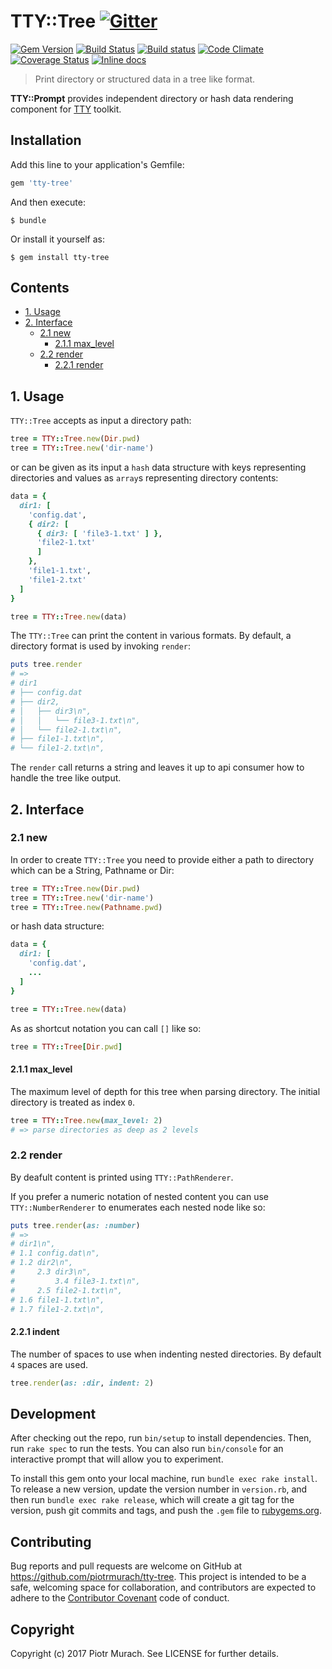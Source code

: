 # TTY::Tree [![Gitter](https://badges.gitter.im/Join%20Chat.svg)][gitter]

[![Gem Version](https://badge.fury.io/rb/tty-tree.svg)][gem]
[![Build Status](https://secure.travis-ci.org/piotrmurach/tty-tree.svg?branch=master)][travis]
[![Build status](https://ci.appveyor.com/api/projects/status/q3s4gagj8xnospw4?svg=true)][appveyor]
[![Code Climate](https://codeclimate.com/github/piotrmurach/tty-tree/badges/gpa.svg)][codeclimate]
[![Coverage Status](https://coveralls.io/repos/github/piotrmurach/tty-tree/badge.svg)][coverage]
[![Inline docs](http://inch-ci.org/github/piotrmurach/tty-tree.svg?branch=master)][inchpages]

[gitter]: https://gitter.im/piotrmurach/tty
[gem]: http://badge.fury.io/rb/tty-tree
[travis]: http://travis-ci.org/piotrmurach/tty-tree
[appveyor]: https://ci.appveyor.com/project/piotrmurach/tty-tree
[codeclimate]: https://codeclimate.com/github/piotrmurach/tty-tree
[coverage]: https://coveralls.io/github/piotrmurach/tty-tree
[inchpages]: http://inch-ci.org/github/piotrmurach/tty-tree

> Print directory or structured data in a tree like format.

**TTY::Prompt** provides independent directory or hash data rendering component for [TTY](https://github.com/piotrmurach/tty) toolkit.

## Installation

Add this line to your application's Gemfile:

```ruby
gem 'tty-tree'
```

And then execute:

    $ bundle

Or install it yourself as:

    $ gem install tty-tree

## Contents

* [1. Usage](#1-usage)
* [2. Interface](#2-interface)
  * [2.1 new](#21-new)
    * [2.1.1 max_level](#211-max_level)
  * [2.2 render](#22-render)
    * [2.2.1 render](#221-render)

## 1. Usage

`TTY::Tree` accepts as input a directory path:

```ruby
tree = TTY::Tree.new(Dir.pwd)
tree = TTY::Tree.new('dir-name')
```

or can be given as its input a `hash` data structure with keys representing directories and values as `array`s representing directory contents:

```ruby
data = {
  dir1: [
    'config.dat',
    { dir2: [
      { dir3: [ 'file3-1.txt' ] },
      'file2-1.txt'
      ]
    },
    'file1-1.txt',
    'file1-2.txt'
  ]
}

tree = TTY::Tree.new(data)
```

The `TTY::Tree` can print the content in various formats. By default, a directory format is used by invoking `render`:

```ruby
puts tree.render
# =>
# dir1
# ├── config.dat
# ├── dir2,
# │   ├── dir3\n",
# │   │   └── file3-1.txt\n",
# │   └── file2-1.txt\n",
# ├── file1-1.txt\n",
# └── file1-2.txt\n",
```

The `render` call returns a string and leaves it up to api consumer how to handle the tree like output.

## 2. Interface

### 2.1 new

In order to create `TTY::Tree` you need to provide either a path to directory which can be a String, Pathname or Dir:

```ruby
tree = TTY::Tree.new(Dir.pwd)
tree = TTY::Tree.new('dir-name')
tree = TTY::Tree.new(Pathname.pwd)
```

or hash data structure:

```ruby
data = {
  dir1: [
    'config.dat',
    ...
  ]
}

tree = TTY::Tree.new(data)
```

As as shortcut notation you can call `[]` like so:

```ruby
tree = TTY::Tree[Dir.pwd]
```

#### 2.1.1 max_level

The maximum level of depth for this tree when parsing directory. The initial directory is treated as index `0`.

```ruby
tree = TTY::Tree.new(max_level: 2)
# => parse directories as deep as 2 levels
```

### 2.2 render

By deafult content is printed using `TTY::PathRenderer`.

If you prefer a numeric notation of nested content you can use `TTY::NumberRenderer` to enumerates each nested node like so:

```ruby
puts tree.render(as: :number)
# =>
# dir1\n",
# 1.1 config.dat\n",
# 1.2 dir2\n",
#     2.3 dir3\n",
#         3.4 file3-1.txt\n",
#     2.5 file2-1.txt\n",
# 1.6 file1-1.txt\n",
# 1.7 file1-2.txt\n",
```

#### 2.2.1 indent

The number of spaces to use when indenting nested directories. By default `4` spaces are used.

```ruby
tree.render(as: :dir, indent: 2)
```

## Development

After checking out the repo, run `bin/setup` to install dependencies. Then, run `rake spec` to run the tests. You can also run `bin/console` for an interactive prompt that will allow you to experiment.

To install this gem onto your local machine, run `bundle exec rake install`. To release a new version, update the version number in `version.rb`, and then run `bundle exec rake release`, which will create a git tag for the version, push git commits and tags, and push the `.gem` file to [rubygems.org](https://rubygems.org).

## Contributing

Bug reports and pull requests are welcome on GitHub at https://github.com/piotrmurach/tty-tree. This project is intended to be a safe, welcoming space for collaboration, and contributors are expected to adhere to the [Contributor Covenant](http://contributor-covenant.org) code of conduct.

## Copyright

Copyright (c) 2017 Piotr Murach. See LICENSE for further details.
